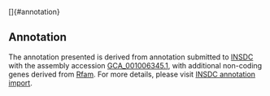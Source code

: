 []{#annotation}

Annotation
----------

The annotation presented is derived from annotation submitted to
[INSDC](http://www.insdc.org) with the assembly accession
[GCA\_001006345.1](http://www.ebi.ac.uk/ena/data/view/GCA_001006345.1),
with additional non-coding genes derived from
[Rfam](http://rfam.xfam.org/). For more details, please visit [INSDC
annotation
import](http://ensemblgenomes.org/info/data/insdc_annotation).
